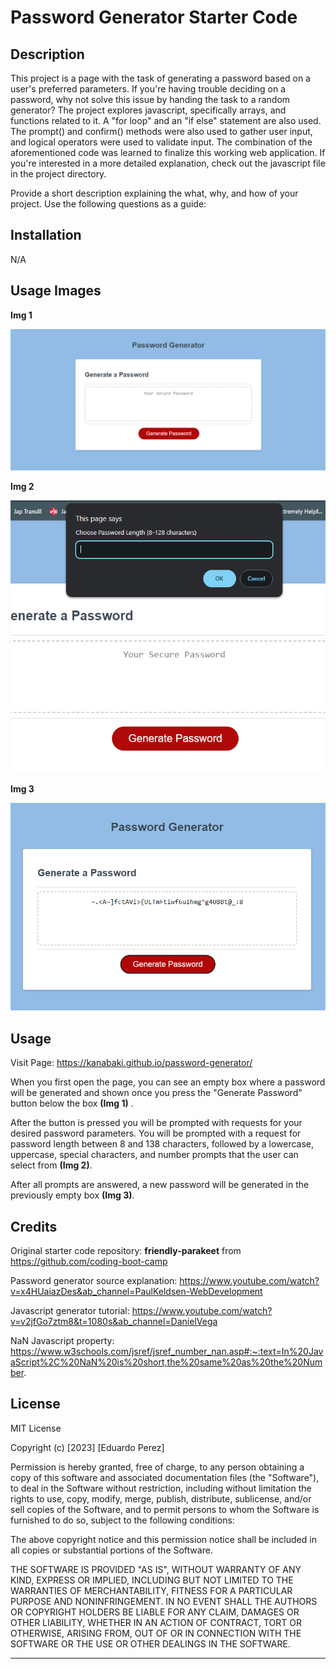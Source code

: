 # Password Generator Starter Code

## Description 
This project is a page with the task of generating a password based on a user's preferred parameters. If you're having trouble deciding on a password, why not solve this issue by handing the task to a random generator? The project explores javascript, specifically arrays, and functions related to it. A "for loop" and an "if else" statement are also used. The prompt() and confirm() methods were also used to gather user input, and logical operators were used to validate input. The combination of the aforementioned code was learned to finalize this working web application. If you're interested in a more detailed explanation, check out the javascript file in the project directory.

Provide a short description explaining the what, why, and how of your project. Use the following questions as a guide:

## Installation
N/A

## Usage Images
**Img 1**

![Password Generator Welcome Page](./Assets/Pass_generator_main.png)

**Img 2**

![Password Generator Prompt Request](./Assets/Pass_generator_prompt.png)

**Img 3**

![Password Generator Generated Password](./Assets/Pass-generator_generated.png)
## Usage
Visit Page: https://kanabaki.github.io/password-generator/

When you first open the page, you can see an empty box where a password will be generated and shown once you press the "Generate Password" button below the box **(Img 1)** .

 After the button is pressed you will be prompted with requests for your desired password parameters. You will be prompted with a request for password length between 8 and 138 characters, followed by a lowercase, uppercase, special characters, and number prompts that the user can select from **(Img 2)**. 
 
 After all prompts are answered, a new password will be generated in the previously empty box **(Img 3)**. 

## Credits
Original starter code repository: __friendly-parakeet__ from https://github.com/coding-boot-camp

Password generator source explanation:
https://www.youtube.com/watch?v=x4HUaiazDes&ab_channel=PaulKeldsen-WebDevelopment

Javascript generator tutorial:
https://www.youtube.com/watch?v=v2jfGo7ztm8&t=1080s&ab_channel=DanielVega

NaN Javascript property:
https://www.w3schools.com/jsref/jsref_number_nan.asp#:~:text=In%20JavaScript%2C%20NaN%20is%20short,the%20same%20as%20the%20Number.


## License
MIT License

Copyright (c) [2023] [Eduardo Perez]

Permission is hereby granted, free of charge, to any person obtaining a copy
of this software and associated documentation files (the "Software"), to deal
in the Software without restriction, including without limitation the rights
to use, copy, modify, merge, publish, distribute, sublicense, and/or sell
copies of the Software, and to permit persons to whom the Software is
furnished to do so, subject to the following conditions:

The above copyright notice and this permission notice shall be included in all
copies or substantial portions of the Software.

THE SOFTWARE IS PROVIDED "AS IS", WITHOUT WARRANTY OF ANY KIND, EXPRESS OR
IMPLIED, INCLUDING BUT NOT LIMITED TO THE WARRANTIES OF MERCHANTABILITY,
FITNESS FOR A PARTICULAR PURPOSE AND NONINFRINGEMENT. IN NO EVENT SHALL THE
AUTHORS OR COPYRIGHT HOLDERS BE LIABLE FOR ANY CLAIM, DAMAGES OR OTHER
LIABILITY, WHETHER IN AN ACTION OF CONTRACT, TORT OR OTHERWISE, ARISING FROM,
OUT OF OR IN CONNECTION WITH THE SOFTWARE OR THE USE OR OTHER DEALINGS IN THE
SOFTWARE.

---
